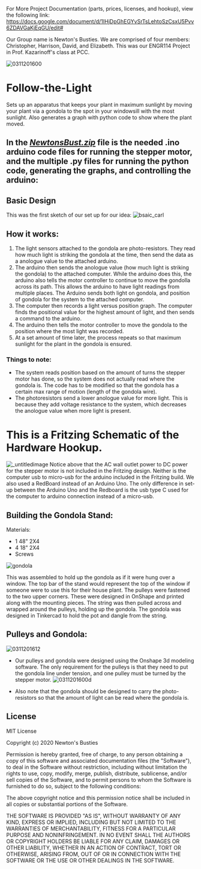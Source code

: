For More Project Documentation (parts, prices, licenses, and hookup), view the following link: https://docs.google.com/document/d/1IHjDpGhEGYvSrTsLehtoSzCsxU5Pvv6ZDAVGaKjEqGU/edit#

Our Group name is Newton's Busties. We are comprised of four members: Christopher, Harrison, David, and Elizabeth. This was our ENGR114 Project in Prof. Kazarinoff's class at PCC. 

![0311201600](https://user-images.githubusercontent.com/59817284/76711534-319eac80-66ce-11ea-826c-12ebb7d1c126.jpg)

# Follow-the-Light
Sets up an apparatus that keeps your plant in maximum sunlight by moving your plant via a gondola to the spot in your windowsill with the most sunlight. Also generates a graph with python code to show where the plant moved.


## In the *[NewtonsBust.zip](https://github.com/CrazedCrusade/Follow-the-Light/files/4335050/NewtonsBust.zip)* file is the needed .ino arduino code files for running the stepper motor, and the multiple .py files for running the python code, generating the graphs, and controlling the arduino:

## Basic Design
This was the first sketch of our set up for our idea:
![bsaic_carl](https://user-images.githubusercontent.com/59817284/76691707-099a4500-660b-11ea-95ea-d6d4f9a05dc5.png)

## How it works:
1)  The light sensors attached to the gondola are photo-resistors. They read how much light is striking the gondola at the time, then send the data as a anologue value to the attached arduino.
2)  The arduino then sends the anologue value (how much light is striking the gondola) to the attached computer. While the arduino does this, the arduino also tells the motor controller to continue to move the gondolla across its path. This allows the arduino to have light readings from multiple places. The Arduino sends both light on gondola, and position of gondola for the system to the attached computer.
3)  The computer then records a light versus position graph. The computer finds the positional value for the highest amount of light, and then sends a command to the arduino.
4)  The arduino then tells the motor controller to move the gondola to the position where the most light was recorded.
5)  At a set amount of time later, the process repeats so that maximum sunlight for the plant in the gondola is ensured.

### Things to note: 
* The system reads position based on the amount of turns the stepper motor has done, so the system does not actually read where the gondola is. The code has to be modified so that the gondola has a certain max range of motion (length of the gondola wire). 
* The photoresistors send a lower anologue value for more light. This is because they add voltage resistance to the system, which decreases the anologue value when more light is present.


# This is a Fritzing Schematic of the Hardware Hookup. 
![_untitledimage](https://user-images.githubusercontent.com/59817284/76695519-bee5f080-663d-11ea-8ce2-75ae3b9318ef.png)
Notice above that the AC wall outlet power to DC power for the stepper motor is not included in the Fritzing design. Neither is the computer usb to micro-usb for the arduino included in the Fritzing build. We also used a RedBoard instead of an Arduino Uno. The only difference in set-up between the Arduino Uno and the Redboard is the usb type C used for the computer to arduino connection instead of a micro-usb.


## Building the Gondola Stand:
Materials:
* 1 48" 2X4 
* 4 18" 2X4
* Screws

![gondola](https://user-images.githubusercontent.com/62195067/76709708-23489480-66be-11ea-8cb3-5612e4e13648.jpg)

This was assembled to hold up the gondola as if it were hung over a window. The top bar of the stand would represent the top of the window if someone were to use this for their house plant. The pulleys were fastened to the two upper corners. These were designed in OnShape and printed along with the mounting pieces. The string was then pulled across and wrapped around the pulleys, holding up the gondola. The gondola was designed in Tinkercad to hold the pot and dangle from the string. 

## Pulleys and Gondola:
![0311201612](https://user-images.githubusercontent.com/59817284/76710844-f6997a80-66c7-11ea-94f6-b31370b46397.jpg)

* Our pulleys and gondola were designed using the Onshape 3d modeling software. The only requirement for the pulleys is that they need to put the gondola line under tension, and one pulley must be turned by the stepper motor. 
![0311201600d](https://user-images.githubusercontent.com/59817284/76710860-15980c80-66c8-11ea-8fd3-880cbb22020c.jpg)

* Also note that the gondola should be designed to carry the photo-resistors so that the amount of light can be read where the gondola is.
##









## License
MIT License

Copyright (c) 2020 Newton's Busties

Permission is hereby granted, free of charge, to any person obtaining a copy
of this software and associated documentation files (the "Software"), to deal
in the Software without restriction, including without limitation the rights
to use, copy, modify, merge, publish, distribute, sublicense, and/or sell
copies of the Software, and to permit persons to whom the Software is
furnished to do so, subject to the following conditions:

The above copyright notice and this permission notice shall be included in all
copies or substantial portions of the Software.

THE SOFTWARE IS PROVIDED "AS IS", WITHOUT WARRANTY OF ANY KIND, EXPRESS OR
IMPLIED, INCLUDING BUT NOT LIMITED TO THE WARRANTIES OF MERCHANTABILITY,
FITNESS FOR A PARTICULAR PURPOSE AND NONINFRINGEMENT. IN NO EVENT SHALL THE
AUTHORS OR COPYRIGHT HOLDERS BE LIABLE FOR ANY CLAIM, DAMAGES OR OTHER
LIABILITY, WHETHER IN AN ACTION OF CONTRACT, TORT OR OTHERWISE, ARISING FROM,
OUT OF OR IN CONNECTION WITH THE SOFTWARE OR THE USE OR OTHER DEALINGS IN THE
SOFTWARE.
